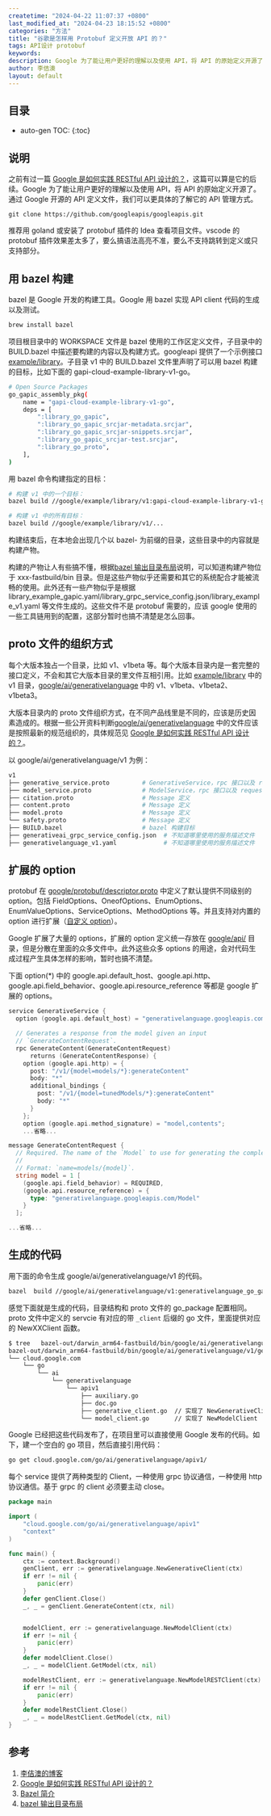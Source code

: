 ```yaml
---
createtime: "2024-04-22 11:07:37 +0800"
last_modified_at: "2024-04-23 18:15:52 +0800"
categories: "方法"
title: "谷歌是怎样用 Protobuf 定义开放 API 的？"
tags: API设计 protobuf
keywords:
description: Google 为了能让用户更好的理解以及使用 API，将 API 的原始定义开源了。通过 Google 开源的 API 定义文件，我们可以更具体的了解它的 API 管理方式。
author: 李佶澳
layout: default
---
```


## 目录

* auto-gen TOC:
{:toc}

## 说明

之前有过一篇 [Google 是如何实践 RESTful API 设计的？][2]，这篇可以算是它的后续。Google 为了能让用户更好的理解以及使用 API，将 API 的原始定义开源了。通过 Google 开源的 API 定义文件，我们可以更具体的了解它的 API 管理方式。

```
git clone https://github.com/googleapis/googleapis.git
```

推荐用 goland 或安装了 protobuf 插件的 Idea 查看项目文件。vscode 的 protobuf 插件效果差太多了，要么搞语法高亮不准，要么不支持跳转到定义或只支持部分。

## 用 bazel 构建

bazel 是 Google 开发的构建工具。Google 用 bazel 实现 API client 代码的生成以及测试。

```bash
brew install bazel
```

项目根目录中的 WORKSPACE 文件是 bazel 使用的工作区定义文件，子目录中的 BUILD.bazel 中描述要构建的内容以及构建方式。googleapi 提供了一个示例接口 [example/library][5]。子目录 v1 中的 BUILD.bazel 文件里声明了可以用 bazel 构建的目标，比如下面的 gapi-cloud-example-library-v1-go。

```bash
# Open Source Packages
go_gapic_assembly_pkg(
    name = "gapi-cloud-example-library-v1-go",
    deps = [
        ":library_go_gapic",
        ":library_go_gapic_srcjar-metadata.srcjar",
        ":library_go_gapic_srcjar-snippets.srcjar",
        ":library_go_gapic_srcjar-test.srcjar",
        ":library_go_proto",
    ],
)
```

用 bazel 命令构建指定的目标：

```bash
# 构建 v1 中的一个目标：
bazel build //google/example/library/v1:gapi-cloud-example-library-v1-go

# 构建 v1 中的所有目标：
bazel build //google/example/library/v1/...
```

构建结束后，在本地会出现几个以 bazel- 为前缀的目录，这些目录中的内容就是构建产物。

构建的产物让人有些搞不懂，根据[bazel 输出目录布局][4]说明，可以知道构建产物位于 xxx-fastbuild/bin 目录。但是这些产物似乎还需要和其它的系统配合才能被流畅的使用。此外还有一些产物似乎是根据 library_example_gapic.yaml/library_grpc_service_config.json/library_example_v1.yaml 等文件生成的。这些文件不是 protobuf 需要的，应该 google 使用的一些工具链用到的配置，这部分暂时也搞不清楚是怎么回事。


## proto 文件的组织方式

每个大版本独占一个目录，比如 v1、v1beta 等。每个大版本目录内是一套完整的接口定义，不会和其它大版本目录的里文件互相引用。比如 [example/library][5] 中的 v1 目录，[google/ai/generativelanguage][6] 中的 v1、v1beta、v1beta2、v1beta3。

大版本目录内的 proto 文件组织方式，在不同产品线里是不同的，应该是历史因素造成的。根据一些公开资料判断[google/ai/generativelanguage][6] 中的文件应该是按照最新的规范组织的，具体规范见 [Google 是如何实践 RESTful API 设计的？][2]。

以 google/ai/generativelanguage/v1 为例：

```sh
v1
├── generative_service.proto         # GenerativeService，rpc 接口以及 request/response
├── model_service.proto              # ModelService，rpc 接口以及 request/response
├── citation.proto                   # Message 定义
├── content.proto                    # Message 定义
├── model.proto                      # Message 定义
└── safety.proto                     # Message 定义
├── BUILD.bazel                      # bazel 构建目标
├── generativeai_grpc_service_config.json  # 不知道哪里使用的服务描述文件
├── generativelanguage_v1.yaml             # 不知道哪里使用的服务描述文件
```

## 扩展的 option

protobuf 在 [google/protobuf/descriptor.proto][7] 中定义了默认提供不同级别的 option。包括 FieldOptions、OneofOptions、EnumOptions、EnumValueOptions、ServiceOptions、MethodOptions 等。并且支持对内置的 option 进行扩展（[自定义 option][8]）。

Google 扩展了大量的 options，扩展的 option 定义统一存放在 [google/api/][9] 目录，但是分散在里面的众多文件中。此外这些众多 options 的用途，会对代码生成过程产生具体怎样的影响，暂时也搞不清楚。

下面 option(*) 中的 google.api.default_host、google.api.http、google.api.field_behavior、google.api.resource_reference 等都是 google 扩展的 options。

```go
service GenerativeService {
  option (google.api.default_host) = "generativelanguage.googleapis.com";

  // Generates a response from the model given an input
  // `GenerateContentRequest`.
  rpc GenerateContent(GenerateContentRequest)
      returns (GenerateContentResponse) {
    option (google.api.http) = {
      post: "/v1/{model=models/*}:generateContent"
      body: "*"
      additional_bindings {
        post: "/v1/{model=tunedModels/*}:generateContent"
        body: "*"
      }
    };
    option (google.api.method_signature) = "model,contents";
    ...省略...

message GenerateContentRequest {
  // Required. The name of the `Model` to use for generating the completion.
  //
  // Format: `name=models/{model}`.
  string model = 1 [
    (google.api.field_behavior) = REQUIRED,
    (google.api.resource_reference) = {
      type: "generativelanguage.googleapis.com/Model"
    }
  ];

...省略...
```

## 生成的代码

用下面的命令生成 google/ai/generativelanguage/v1 的代码。

```sh
bazel  build //google/ai/generativelanguage/v1:generativelanguage_go_gapic
```

感觉下面就是生成的代码，目录结构和 proto 文件的 go_package 配置相同。proto 文件中定义的 servcie 有对应的带 `_client` 后缀的 go 文件，里面提供对应的 NewXXClient 函数。

```sh
$ tree   bazel-out/darwin_arm64-fastbuild/bin/google/ai/generativelanguage/v1/generativelanguage_go_gapic_srcjar_main.go
bazel-out/darwin_arm64-fastbuild/bin/google/ai/generativelanguage/v1/generativelanguage_go_gapic_srcjar_main.go
└── cloud.google.com
    └── go
        └── ai
            └── generativelanguage
                └── apiv1
                    ├── auxiliary.go
                    ├── doc.go
                    ├── generative_client.go  // 实现了 NewGenerativeClient
                    └── model_client.go       // 实现了 NewModelClient
```

Google 已经把这些代码发布了，在项目里可以直接使用 Google 发布的代码。如下，建一个空白的 go 项目，然后直接引用代码：

```bash
go get cloud.google.com/go/ai/generativelanguage/apiv1/
```

每个 service 提供了两种类型的 Client，一种使用 grpc 协议通信，一种使用 http 协议通信。基于 grpc 的 client 必须要主动 close。

```go
package main

import (
    "cloud.google.com/go/ai/generativelanguage/apiv1"
    "context"
)

func main() {
    ctx := context.Background()
    genClient, err := generativelanguage.NewGenerativeClient(ctx)
    if err != nil {
        panic(err)
    }
    defer genClient.Close()
    _, _ = genClient.GenerateContent(ctx, nil)


    modelClient, err := generativelanguage.NewModelClient(ctx)
    if err != nil {
        panic(err)
    }
    defer modelClient.Close()
    _, _ = modelClient.GetModel(ctx, nil)

    modelRestClient, err := generativelanguage.NewModelRESTClient(ctx)
    if err != nil {
        panic(err)
    }
    defer modelRestClient.Close()
    _, _ = modelRestClient.GetModel(ctx, nil)
}
```

## 参考

1. [李佶澳的博客][1]
2. [Google 是如何实践 RESTful API 设计的？][2]
3. [Bazel 简介][3]
4. [bazel 输出目录布局][4]

[1]: https://www.lijiaocn.com "李佶澳的博客"
[2]: https://www.lijiaocn.com/%E6%96%B9%E6%B3%95/2022/11/24/google-api-design.html "Google 是如何实践 RESTful API 设计的？"
[3]: https://bazel.build/about/intro?hl=zh-cn "Bazel 简介"
[4]: https://bazel.build/remote/output-directories?hl=zh-cn "bazel 输出目录布局"
[5]: https://github.com/googleapis/googleapis/tree/master/google/example/library 
[6]: https://github.com/googleapis/googleapis/tree/master/google/ai/generativelanguage 
[7]: https://github.com/protocolbuffers/protobuf/blob/main/src/google/protobuf/descriptor.proto 
[8]: /编程/2022/11/29/protobuf-v3.html#自定义-options
[9]: https://github.com/googleapis/googleapis/tree/master/google/api
